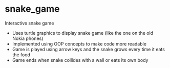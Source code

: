 # snake_game
Interactive snake game

- Uses turtle graphics to display snake game (like the one on the old Nokia phones)
- Implemented using OOP concepts to make code more readable
- Game is played using arrow keys and the snake grows every time it eats the food
- Game ends when snake collides with a wall or eats its own body
